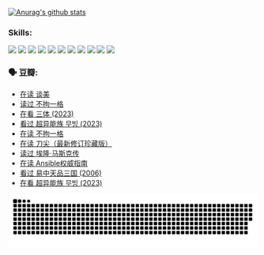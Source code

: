 
[![Anurag's github stats](https://github-readme-stats.vercel.app/api?username=w940853815)](https://github.com/anuraghazra/github-readme-stats)

### Skills:

<code><img height="32" src="https://cdn.jsdelivr.net/npm/simple-icons@v5/icons/python.svg"></code>
<code><img height="32" src="https://cdn.jsdelivr.net/npm/simple-icons@v5/icons/javascript.svg"></code>
<code><img height="32" src="https://cdn.jsdelivr.net/npm/simple-icons@v5/icons/django.svg"></code>
<code><img height="32" src="https://cdn.jsdelivr.net/npm/simple-icons@v5/icons/flask.svg"></code>
<code><img height="32" src="https://cdn.jsdelivr.net/npm/simple-icons@v5/icons/vuetify.svg"></code>
<code><img height="32" src="https://cdn.jsdelivr.net/npm/simple-icons@v5/icons/git.svg"></code>
<code><img height="32" src="https://cdn.jsdelivr.net/npm/simple-icons@v5/icons/docker.svg"></code>
<code><img height="32" src="https://cdn.jsdelivr.net/npm/simple-icons@v5/icons/postgresql.svg"></code>
<code><img height="32" src="https://cdn.jsdelivr.net/npm/simple-icons@v5/icons/elasticsearch.svg"></code>
<code><img height="32" src="https://cdn.jsdelivr.net/npm/simple-icons@v5/icons/macos.svg"></code>
<code><img height="32" src="https://cdn.jsdelivr.net/npm/simple-icons@v5/icons/linux.svg"></code>

### 🗣 豆瓣:

<!-- DOUBAN-ACTIVITIES:START -->
- [在读 谈美](https://www.douban.com/people/136069238/status/4560861771/?_i=12067097)
- [读过 不拘一格](https://www.douban.com/people/136069238/status/4560861445/?_i=12067097)
- [在看 三体‎ (2023)](https://www.douban.com/people/136069238/status/4558185093/?_i=12067097)
- [看过 超异能族 무빙‎ (2023)](https://www.douban.com/people/136069238/status/4556824186/?_i=12067097)
- [在读 不拘一格](https://www.douban.com/people/136069238/status/4541712161/?_i=12067097)
- [在读 刀尖（最新修订珍藏版）](https://www.douban.com/people/136069238/status/4541711339/?_i=12067097)
- [读过 埃隆·马斯克传](https://www.douban.com/people/136069238/status/4541710351/?_i=12067097)
- [在读 Ansible权威指南](https://www.douban.com/people/136069238/status/4539151450/?_i=12067097)
- [看过 易中天品三国‎ (2006)](https://www.douban.com/people/136069238/status/4529910812/?_i=12067097)
- [在看 超异能族 무빙‎ (2023)](https://www.douban.com/people/136069238/status/4527291077/?_i=12067097)
<!-- DOUBAN-ACTIVITIES:END -->


![Snake animation](https://raw.githubusercontent.com/w940853815/w940853815/output/github-contribution-grid-snake.svg)

<!--
**w940853815/w940853815** is a ✨ _special_ ✨ repository because its `README.md` (this file) appears on your GitHub profile.

Here are some ideas to get you started:

- 🔭 I’m currently working on ...
- 🌱 I’m currently learning ...
- 👯 I’m looking to collaborate on ...
- 🤔 I’m looking for help with ...
- 💬 Ask me about ...
- 📫 How to reach me: ...
- 😄 Pronouns: ...
- ⚡ Fun fact: ...
-->
